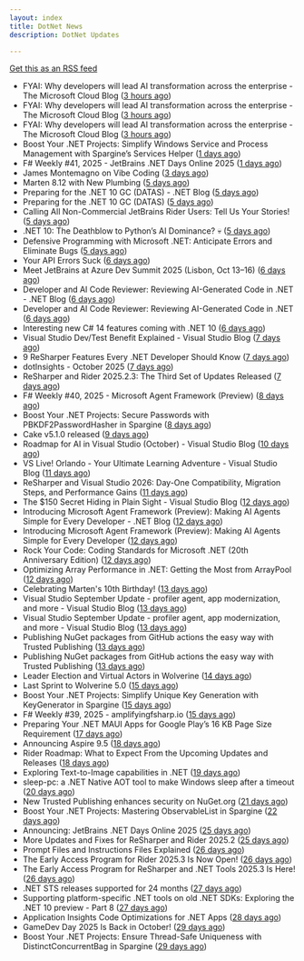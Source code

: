 ```yaml
---
layout: index
title: DotNet News
description: DotNet Updates

---
```


[Get this as an RSS feed](/dotnet.rss)

<!-- news_marker starts -->
- FYAI: Why developers will lead AI transformation across the enterprise  -  The Microsoft Cloud Blog ([3 hours ago](https://dotnetkicks.com/r/732384?url=https://www.microsoft.com/en-us/microsoft-cloud/blog/2025/10/13/fyai-why-developers-will-lead-ai-transformation-across-the-enterprise/))
- FYAI: Why developers will lead AI transformation across the enterprise  -  The Microsoft Cloud Blog ([3 hours ago](https://dotnetkicks.com/r/732383?url=https://www.microsoft.com/en-us/microsoft-cloud/blog/2025/10/13/fyai-why-developers-will-lead-ai-transformation-across-the-enterprise/))
- FYAI: Why developers will lead AI transformation across the enterprise  -  The Microsoft Cloud Blog ([3 hours ago](https://dotnetkicks.com/r/732382?url=https://www.microsoft.com/en-us/microsoft-cloud/blog/2025/10/13/fyai-why-developers-will-lead-ai-transformation-across-the-enterprise/))
- Boost Your .NET Projects: Simplify Windows Service and Process Management with Spargine’s Services Helper ([1 days ago](https://dotnettips.wordpress.com/2025/10/12/boost-your-net-projects-simplify-windows-service-and-process-management-with-spargines-services-helper/))
- F# Weekly #41, 2025 - JetBrains .NET Days Online 2025 ([1 days ago](https://dotnetkicks.com/r/732324?url=https://sergeytihon.com/2025/10/11/f-weekly-41-2025-jetbrains-net-days-online-2025/))
- James Montemagno on Vibe Coding ([3 days ago](https://dotnetkicks.com/r/732297?url=https://jesseliberty.com/2025/10/10/james-montemagno-on-vibe-coding/))
- Marten 8.12 with New Plumbing ([5 days ago](https://dotnetkicks.com/r/732154?url=https://jeremydmiller.com/2025/10/08/marten-8-12-with-new-plumbing/))
- Preparing for the .NET 10 GC (DATAS) - .NET Blog ([5 days ago](https://dotnetkicks.com/r/732105?url=https://devblogs.microsoft.com/dotnet/preparing-for-dotnet-10-gc/))
- Preparing for the .NET 10 GC (DATAS) ([5 days ago](https://devblogs.microsoft.com/dotnet/preparing-for-dotnet-10-gc/))
- Calling All Non-Commercial JetBrains Rider Users: Tell Us Your Stories! ([5 days ago](https://blog.jetbrains.com/dotnet/2025/10/08/calling-all-non-commercial-rider-users/))
- .NET 10: The Deathblow to Python’s AI Dominance? 💀 ([5 days ago](https://dotnetkicks.com/r/732018?url=https://www.gapvelocity.ai/blog/dotnet10-smacks-down-python-ai))
- Defensive Programming with Microsoft .NET: Anticipate Errors and Eliminate Bugs ([5 days ago](https://dotnettips.wordpress.com/2025/10/08/defensive-programming-with-microsoft-net-anticipate-errors-and-eliminate-bugs/))
- Your API Errors Suck ([6 days ago](https://dotnetkicks.com/r/732016?url=https://codeopinion.com/your-api-errors-suck-heres-how-to-fix-them/))
- Meet JetBrains at Azure Dev Summit 2025 (Lisbon, Oct 13–16) ([6 days ago](https://blog.jetbrains.com/dotnet/2025/10/07/meet-jetbrains-at-azure-dev-summit-2025/))
- Developer and AI Code Reviewer: Reviewing AI-Generated Code in .NET - .NET Blog ([6 days ago](https://dotnetkicks.com/r/731942?url=https://devblogs.microsoft.com/dotnet/developer-and-ai-code-reviewer-reviewing-ai-generated-code-in-dotnet/))
- Developer and AI Code Reviewer: Reviewing AI-Generated Code in .NET ([6 days ago](https://devblogs.microsoft.com/dotnet/developer-and-ai-code-reviewer-reviewing-ai-generated-code-in-dotnet/))
- Interesting new C# 14 features coming with .NET 10 ([6 days ago](https://dotnetkicks.com/r/731858?url=https://thomaslevesque.com/2025/04/11/interesting-new-csharp-14-features-coming-with-net-10/))
- Visual Studio Dev/Test Benefit Explained - Visual Studio Blog ([7 days ago](https://dotnetkicks.com/r/731713?url=https://devblogs.microsoft.com/visualstudio/visual-studio-dev-test-benefit-explained/))
- 9 ReSharper Features Every .NET Developer Should Know ([7 days ago](https://blog.jetbrains.com/dotnet/2025/10/06/9-resharper-features-every-dotnet-developer-should-know/))
- dotInsights  -  October 2025 ([7 days ago](https://blog.jetbrains.com/dotnet/2025/10/06/dotinsights-october-2025/))
- ReSharper and Rider 2025.2.3: The Third Set of Updates Released ([7 days ago](https://blog.jetbrains.com/dotnet/2025/10/06/resharper-and-rider-2025-2-3/))
- F# Weekly #40, 2025 - Microsoft Agent Framework (Preview) ([8 days ago](https://dotnetkicks.com/r/731636?url=https://sergeytihon.com/2025/10/04/f-weekly-40-2025-microsoft-agent-framework-preview/))
- Boost Your .NET Projects: Secure Passwords with PBKDF2PasswordHasher in Spargine ([8 days ago](https://dotnettips.wordpress.com/2025/10/05/boost-your-net-projects-secure-passwords-with-pbkdf2passwordhasher-in-spargine/))
- Cake v5.1.0 released ([9 days ago](https://dotnetkicks.com/r/731623?url=https://cakebuild.net/blog/2025/10/cake-v5.1.0-released))
- Roadmap for AI in Visual Studio (October) - Visual Studio Blog ([10 days ago](https://dotnetkicks.com/r/731595?url=https://devblogs.microsoft.com/visualstudio/roadmap-for-ai-in-visual-studio-october/))
- VS Live! Orlando - Your Ultimate Learning Adventure - Visual Studio Blog ([11 days ago](https://dotnetkicks.com/r/731543?url=https://devblogs.microsoft.com/visualstudio/visual-studio-live-orlando-2025/))
- ReSharper and Visual Studio 2026: Day-One Compatibility, Migration Steps, and Performance Gains ([11 days ago](https://blog.jetbrains.com/dotnet/2025/10/02/resharper-and-visual-studio-2026/))
- The $150 Secret Hiding in Plain Sight - Visual Studio Blog ([12 days ago](https://dotnetkicks.com/r/731409?url=https://devblogs.microsoft.com/visualstudio/unlock-vss-benefits-myvisualstudio/))
- Introducing Microsoft Agent Framework (Preview): Making AI Agents Simple for Every Developer - .NET Blog ([12 days ago](https://dotnetkicks.com/r/731385?url=https://devblogs.microsoft.com/dotnet/introducing-microsoft-agent-framework-preview/))
- Introducing Microsoft Agent Framework (Preview): Making AI Agents Simple for Every Developer ([12 days ago](https://devblogs.microsoft.com/dotnet/introducing-microsoft-agent-framework-preview/))
- Rock Your Code: Coding Standards for Microsoft .NET (20th Anniversary Edition) ([12 days ago](https://dotnettips.wordpress.com/2025/10/01/rock-your-code-coding-standards-for-microsoft-net-20th-anniversary-edition/))
- Optimizing Array Performance in .NET: Getting the Most from ArrayPool ([12 days ago](https://dotnettips.wordpress.com/2025/10/01/optimizing-array-performance-in-net-getting-the-most-from-arraypool/))
- Celebrating Marten's 10th Birthday! ([13 days ago](https://dotnetkicks.com/r/731355?url=https://jeremydmiller.com/2025/09/30/celebrating-martens-10th-birthday/))
- Visual Studio September Update - profiler agent, app modernization, and more - Visual Studio Blog ([13 days ago](https://dotnetkicks.com/r/731343?url=https://devblogs.microsoft.com/visualstudio/visual-studio-september-update/))
- Visual Studio September Update - profiler agent, app modernization, and more - Visual Studio Blog ([13 days ago](https://dotnetkicks.com/r/731326?url=https://devblogs.microsoft.com/visualstudio/visual-studio-september-update/))
- Publishing NuGet packages from GitHub actions the easy way with Trusted Publishing ([13 days ago](https://dotnetkicks.com/r/731280?url=https://andrewlock.net/easily-publishing-nuget-packages-from-github-actions-with-trusted-publishing/))
- Publishing NuGet packages from GitHub actions the easy way with Trusted Publishing ([13 days ago](https://andrewlock.net/easily-publishing-nuget-packages-from-github-actions-with-trusted-publishing/))
- Leader Election and Virtual Actors in Wolverine ([14 days ago](https://dotnetkicks.com/r/731225?url=https://jeremydmiller.com/2025/09/29/leader-election-and-virtual-actors-in-wolverine/))
- Last Sprint to Wolverine 5.0 ([15 days ago](https://dotnetkicks.com/r/731139?url=https://jeremydmiller.com/2025/09/28/last-sprint-to-wolverine-5-0/))
- Boost Your .NET Projects: Simplify Unique Key Generation with KeyGenerator in Spargine ([15 days ago](https://dotnettips.wordpress.com/2025/09/28/boost-your-net-projects-simplify-unique-key-generation-with-keygenerator-in-spargine/))
- F# Weekly #39, 2025 - amplifyingfsharp.io ([15 days ago](https://dotnetkicks.com/r/731133?url=https://sergeytihon.com/2025/09/27/f-weekly-39-2025-amplifyingfsharp-io/))
- Preparing Your .NET MAUI Apps for Google Play’s 16 KB Page Size Requirement ([17 days ago](https://devblogs.microsoft.com/dotnet/maui-google-play-16-kb-page-size-support/))
- Announcing Aspire 9.5 ([18 days ago](https://devblogs.microsoft.com/dotnet/announcing-dotnet-aspire-95/))
- Rider Roadmap: What to Expect From the Upcoming Updates and Releases ([18 days ago](https://blog.jetbrains.com/dotnet/2025/09/25/rider-rider-roadmap-2025-3/))
- Exploring Text-to-Image capabilities in .NET ([19 days ago](https://devblogs.microsoft.com/dotnet/explore-text-to-image-dotnet/))
- sleep-pc: a .NET Native AOT tool to make Windows sleep after a timeout ([20 days ago](https://andrewlock.net/sleep-pc-a-dotnet-tool-to-make-windows-sleep-after-a-timeout/))
- New Trusted Publishing enhances security on NuGet.org ([21 days ago](https://devblogs.microsoft.com/dotnet/enhanced-security-is-here-with-the-new-trust-publishing-on-nuget-org/))
- Boost Your .NET Projects: Mastering ObservableList in Spargine ([22 days ago](https://dotnettips.wordpress.com/2025/09/21/boost-your-net-projects-mastering-observablelist-in-spargine/))
- Announcing: JetBrains .NET Days Online 2025 ([25 days ago](https://blog.jetbrains.com/dotnet/2025/09/18/announcing-jetbrains-dotnet-days-online-2025/))
- More Updates and Fixes for ReSharper and Rider 2025.2 ([25 days ago](https://blog.jetbrains.com/dotnet/2025/09/18/resharper-rider-2025-2-2/))
- Prompt Files and Instructions Files Explained ([26 days ago](https://devblogs.microsoft.com/dotnet/prompt-files-and-instructions-files-explained/))
- The Early Access Program for Rider 2025.3 Is Now Open! ([26 days ago](https://blog.jetbrains.com/dotnet/2025/09/17/the-early-access-program-for-rider-2025-3/))
- The Early Access Program for ReSharper and .NET Tools 2025.3 Is Here! ([26 days ago](https://blog.jetbrains.com/dotnet/2025/09/17/the-early-access-program-for-resharper-and-net-tools-2025-3/))
- .NET STS releases supported for 24 months ([27 days ago](https://devblogs.microsoft.com/dotnet/dotnet-sts-releases-supported-for-24-months/))
- Supporting platform-specific .NET tools on old .NET SDKs: Exploring the .NET 10 preview - Part 8 ([27 days ago](https://andrewlock.net/exploring-dotnet-10-preview-features-8-supporting-platform-specific-dotnet-tools-on-old-sdks/))
- Application Insights Code Optimizations for .NET Apps ([28 days ago](https://devblogs.microsoft.com/dotnet/application-insights-code-optimizations/))
- GameDev Day 2025 Is Back in October! ([29 days ago](https://blog.jetbrains.com/dotnet/2025/09/15/gamedev-day-2025-is-back-in-october/))
- Boost Your .NET Projects: Ensure Thread-Safe Uniqueness with DistinctConcurrentBag in Spargine ([29 days ago](https://dotnettips.wordpress.com/2025/09/14/boost-your-net-projects-ensure-thread-safe-uniqueness-with-distinctconcurrentbag-in-spargine/))

<!-- news_marker ends -->